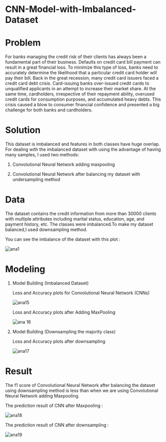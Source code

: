 # CNN-Model-with-Imbalanced-Dataset



# Problem

For banks managing the credit risk of their clients has always been a fundamental part of their business. Defaults on credit card bill payment can result in a great financial loss. To minimize this type of loss, banks need to accurately determine the likelihood that a particular credit card holder will pay their bill. Back in the great recession, many credit card issuers faced a credit card debt crisis. 
Card-issuing banks over-issued credit cards to unqualified applicants in an attempt to increase their market share. At the same time, cardholders, irrespective of their repayment ability, overused credit cards for consumption purposes, and accumulated heavy debts. 
This crisis caused a blow to consumer financial confidence and presented a big challenge for both banks and cardholders.







# Solution

This dataset is imbalanced and features in both classes have huge overlap. For dealing with the imbalanced dataset with using the advantage of having many samples, I used two methods:

1) Convolutional Neural Network adding maxpooling

2) Convolutional Neural Network after balancing my dataset with undersampling method



# Data

The dataset contains the credit information from more than 30000 clients with multiple attributes including marital status, education, age, and payment history, etc.
The classes were imbalanced.To make my dataset balanced,I used downsampling method.

You can see the imbalance of the dataset with this plot :

![ana1](https://user-images.githubusercontent.com/33470542/81461380-47ce6380-9179-11ea-994e-3c7ecca1fc7a.png)




# Modeling

1) Model Building (Imbalanced Dataset)

   Loss and Accuracy plots for Convolutional Neural Network (CNNs)
   
   ![ana15](https://user-images.githubusercontent.com/33470542/81508979-71040680-92d5-11ea-8af9-6d7cae255eec.png)

     
   
   Loss and Accuracy plots after Adding MaxPooling 
   
   ![ana 16](https://user-images.githubusercontent.com/33470542/81508993-88db8a80-92d5-11ea-8096-37e2b321c714.png)


2) Model Building (Downsampling the majority class)

   Loss and Accuracy plots after downsampling

   ![ana17](https://user-images.githubusercontent.com/33470542/81513595-8558fb00-92f7-11ea-9d90-d7653e8df262.png)


# Result

The f1 score of Convolutional Neural Network after balancing the dataset using downsampling method is less than when we are using Convolutional Neural Network adding Maxpooling.

The prediction result of CNN after Maxpooling :

![ana18](https://user-images.githubusercontent.com/33470542/81513020-42952400-92f3-11ea-96f6-8231cb5dea8c.png)


The prediction result of CNN after downsampling : 

![ana19](https://user-images.githubusercontent.com/33470542/81513609-9570da80-92f7-11ea-97c1-7ebb4cfcbb51.png)



